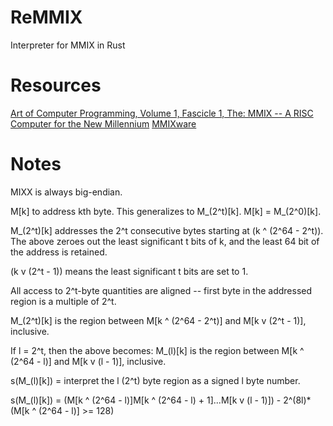 # ReMMIX
Interpreter for MMIX in Rust

# Resources
[Art of Computer Programming, Volume 1, Fascicle 1, The: MMIX -- A RISC Computer for the New Millennium](https://learning.oreilly.com/library/view/art-of-computer/9780321637369/)
[MMIXware](https://link.springer.com/book/10.1007/3-540-46611-8)

# Notes
MIXX is always big-endian.

M[k] to address kth byte. This generalizes to M_(2^t)[k]. M[k] = M_(2^0)[k].

M_(2^t)[k] addresses the 2^t consecutive bytes starting at (k ^ (2^64 - 2^t)).
The above zeroes out the least significant t bits of k, and the least 64 bit of the address is retained.

(k v (2^t - 1)) means the least significant t bits are set to 1.

All access to 2^t-byte quantities are aligned -- first byte in the addressed region is a multiple of 2^t.

M_(2^t)[k] is the region between M[k ^ (2^64 - 2^t)] and M[k v (2^t - 1)], inclusive.

If l = 2^t, then the above becomes:
M_(l)[k] is the region between M[k ^ (2^64 - l)] and M[k v (l - 1)], inclusive.

s(M_(l)[k]) = interpret the l (2^t) byte region as a signed l byte number.

s(M_(l)[k]) = (M[k ^ (2^64 - l)]M[k ^ (2^64 - l) + 1]...M[k v (l - 1)]) - 2^(8l)*(M[k ^ (2^64 - l)] >= 128)